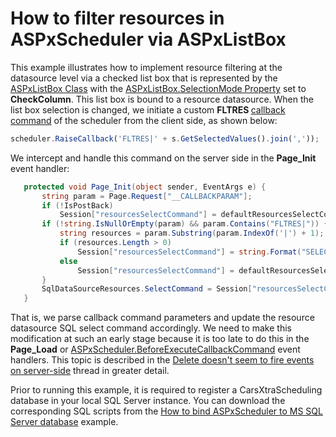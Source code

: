 # How to filter resources in ASPxScheduler via ASPxListBox


<p>This example illustrates how to implement resource filtering at the datasource level via a checked list box that is represented by the <a href="http://documentation.devexpress.com/#AspNet/clsDevExpressWebASPxEditorsASPxListBoxtopic">ASPxListBox Class</a> with the <a href="http://documentation.devexpress.com/#AspNet/DevExpressWebASPxEditorsASPxListBox_SelectionModetopic">ASPxListBox.SelectionMode Property</a> set to <strong>CheckColumn</strong>. This list box is bound to a resource datasource. When the list box selection is changed, we initiate a custom <strong>FLTRES</strong><strong> </strong><a href="http://documentation.devexpress.com/#AspNet/CustomDocument5462">callback command</a> of the scheduler from the client side, as shown below:</p><p></p>

```js
scheduler.RaiseCallback('FLTRES|' + s.GetSelectedValues().join(','));
```

<p></p><p>We intercept and handle this command on the server side in the <strong>Page_Init</strong> event handler:</p><p></p>

```cs
   protected void Page_Init(object sender, EventArgs e) {
       string param = Page.Request["__CALLBACKPARAM"]; 
       if (!IsPostBack)
           Session["resourcesSelectCommand"] = defaultResourcesSelectCommand; 
       if (!string.IsNullOrEmpty(param) && param.Contains("FLTRES|")) {
           string resources = param.Substring(param.IndexOf('|') + 1);
           if (resources.Length > 0)
               Session["resourcesSelectCommand"] = string.Format("SELECT [ID], [Model] FROM [Cars] WHERE [ID] IN ({0})", resources);
           else
               Session["resourcesSelectCommand"] = defaultResourcesSelectCommand;
       } 
       SqlDataSourceResources.SelectCommand = Session["resourcesSelectCommand"].ToString();
   }
```

<p></p><p>That is, we parse callback command parameters and update the resource datasource SQL select command accordingly. We need to make this modification at such an early stage because it is too late to do this in the <strong>Page_Load</strong> or <a href="http://documentation.devexpress.com/#AspNet/DevExpressWebASPxSchedulerASPxScheduler_BeforeExecuteCallbackCommandtopic">ASPxScheduler.BeforeExecuteCallbackCommand</a> event handlers. This topic is described in the <a href="https://www.devexpress.com/Support/Center/p/B195177">Delete doesn't seem to fire events on server-side</a> thread in greater detail.</p><p></p><p>Prior to running this example, it is required to register a CarsXtraScheduling database in your local SQL Server instance. You can download the corresponding SQL scripts from the <a href="https://www.devexpress.com/Support/Center/p/E215">How to bind ASPxScheduler to MS SQL Server database</a> example.</p>

<br/>


